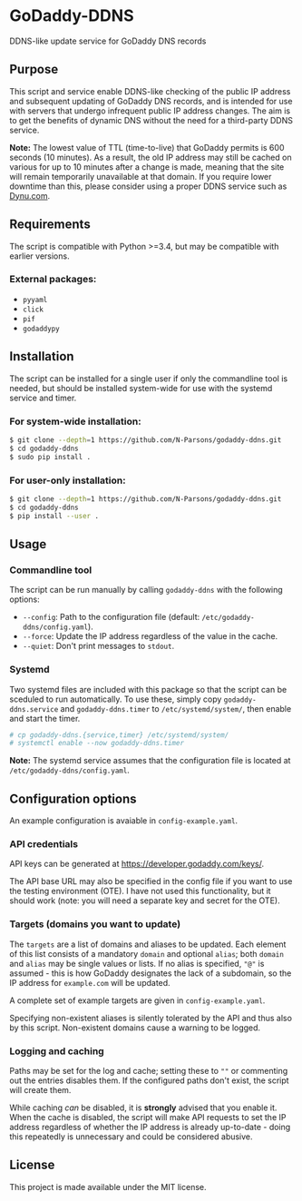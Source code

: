# GoDaddy-DDNS
DDNS-like update service for GoDaddy DNS records


## Purpose

This script and service enable DDNS-like checking of the public IP address and subsequent updating of GoDaddy DNS records, and is intended for use with servers that undergo infrequent public IP address changes. The aim is to get the benefits of dynamic DNS without the need for a third-party DDNS service.

**Note:** The lowest value of TTL (time-to-live) that GoDaddy permits is 600 seconds (10 minutes). As a result, the old IP address may still be cached on various for up to 10 minutes after a change is made, meaning that the site will remain temporarily unavailable at that domain. If you require lower downtime than this, please consider using a proper DDNS service such as [Dynu.com](https://dynu.com).


## Requirements

The script is compatible with Python >=3.4, but may be compatible with earlier versions.

### External packages:
 - `pyyaml`
 - `click`
 - `pif`
 - `godaddypy`


## Installation

The script can be installed for a single user if only the commandline tool is needed, but should be installed system-wide for use with the systemd service and timer.

### For system-wide installation:

```sh
$ git clone --depth=1 https://github.com/N-Parsons/godaddy-ddns.git
$ cd godaddy-ddns
$ sudo pip install .
```

### For user-only installation:

```sh
$ git clone --depth=1 https://github.com/N-Parsons/godaddy-ddns.git
$ cd godaddy-ddns
$ pip install --user .
```


## Usage

### Commandline tool

The script can be run manually by calling `godaddy-ddns` with the following options:

- `--config`: Path to the configuration file (default: `/etc/godaddy-ddns/config.yaml`).
- `--force`: Update the IP address regardless of the value in the cache.
- `--quiet`: Don't print messages to `stdout`.

### Systemd

Two systemd files are included with this package so that the script can be sceduled to run automatically. To use these, simply copy `godaddy-ddns.service` and `godaddy-ddns.timer` to `/etc/systemd/system/`, then enable and start the timer.

```sh
# cp godaddy-ddns.{service,timer} /etc/systemd/system/
# systemctl enable --now godaddy-ddns.timer
```

**Note:** The systemd service assumes that the configuration file is located at `/etc/godaddy-ddns/config.yaml`.


## Configuration options

An example configuration is avaiable in `config-example.yaml`.

### API credentials

API keys can be generated at <https://developer.godaddy.com/keys/>.

The API base URL may also be specified in the config file if you want to use the testing environment (OTE). I have not used this functionality, but it should work (note: you will need a separate key and secret for the OTE).

### Targets (domains you want to update)

The `targets` are a list of domains and aliases to be updated. Each element of this list consists of a mandatory `domain` and optional `alias`; both `domain` and `alias` may be single values or lists. If no alias is specified, `"@"` is assumed - this is how GoDaddy designates the lack of a subdomain, so the IP address for `example.com` will be updated.

A complete set of example targets are given in `config-example.yaml`.

Specifying non-existent aliases is silently tolerated by the API and thus also by this script. Non-existent domains cause a warning to be logged.

### Logging and caching

Paths may be set for the log and cache; setting these to `""` or commenting out the entries disables them. If the configured paths don't exist, the script will create them.

While caching *can* be disabled, it is **strongly** advised that you enable it. When the cache is disabled, the script will make API requests to set the IP address regardless of whether the IP address is already up-to-date - doing this repeatedly is unnecessary and could be considered abusive.


## License

This project is made available under the MIT license.
